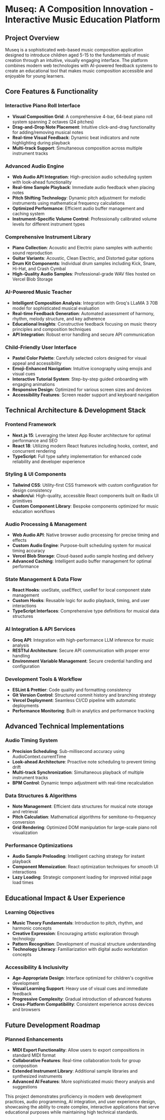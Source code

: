 # Museq: A Composition Innovation - Interactive Music Education Platform

## Project Overview

Museq is a sophisticated web-based music composition application designed to introduce children aged 5-15 to the fundamentals of music creation through an intuitive, visually engaging interface. The platform combines modern web technologies with AI-powered feedback systems to create an educational tool that makes music composition accessible and enjoyable for young learners.

## Core Features & Functionality

### Interactive Piano Roll Interface

- **Visual Composition Grid**: A comprehensive 4-bar, 64-beat piano roll system spanning 2 octaves (24 pitches)
- **Drag-and-Drop Note Placement**: Intuitive click-and-drag functionality for adding/removing musical notes
- **Real-time Visual Feedback**: Dynamic beat indicators and note highlighting during playback
- **Multi-track Support**: Simultaneous composition across multiple instrument tracks


### Advanced Audio Engine

- **Web Audio API Integration**: High-precision audio scheduling system with look-ahead functionality
- **Real-time Sample Playback**: Immediate audio feedback when placing notes
- **Pitch Shifting Technology**: Dynamic pitch adjustment for melodic instruments using mathematical frequency calculations
- **Optimized Performance**: Efficient audio buffer management and caching system
- **Instrument-Specific Volume Control**: Professionally calibrated volume levels for different instrument types


### Comprehensive Instrument Library

- **Piano Collection**: Acoustic and Electric piano samples with authentic sound reproduction
- **Guitar Variants**: Acoustic, Clean Electric, and Distorted guitar options
- **Drum Kit Components**: Individual drum samples including Kick, Snare, Hi-Hat, and Crash Cymbal
- **High-Quality Audio Samples**: Professional-grade WAV files hosted on Vercel Blob Storage


### AI-Powered Music Teacher

- **Intelligent Composition Analysis**: Integration with Groq's LLaMA 3 70B model for sophisticated musical evaluation
- **Real-time Feedback Generation**: Automated assessment of harmony, rhythm, melody structure, and key adherence
- **Educational Insights**: Constructive feedback focusing on music theory principles and composition techniques
- **API Integration**: Robust error handling and secure API communication


### Child-Friendly User Interface

- **Pastel Color Palette**: Carefully selected colors designed for visual appeal and accessibility
- **Emoji-Enhanced Navigation**: Intuitive iconography using emojis and visual cues
- **Interactive Tutorial System**: Step-by-step guided onboarding with engaging animations
- **Responsive Design**: Optimized for various screen sizes and devices
- **Accessibility Features**: Screen reader support and keyboard navigation


## Technical Architecture & Development Stack

### Frontend Framework

- **Next.js 15**: Leveraging the latest App Router architecture for optimal performance and SEO
- **React 18**: Utilizing modern React features including hooks, context, and concurrent rendering
- **TypeScript**: Full type safety implementation for enhanced code reliability and developer experience


### Styling & UI Components

- **Tailwind CSS**: Utility-first CSS framework with custom configuration for design consistency
- **shadcn/ui**: High-quality, accessible React components built on Radix UI primitives
- **Custom Component Library**: Bespoke components optimized for music education workflows


### Audio Processing & Management

- **Web Audio API**: Native browser audio processing for precise timing and effects
- **Custom Audio Engine**: Purpose-built scheduling system for musical timing accuracy
- **Vercel Blob Storage**: Cloud-based audio sample hosting and delivery
- **Advanced Caching**: Intelligent audio buffer management for optimal performance


### State Management & Data Flow

- **React Hooks**: useState, useEffect, useRef for local component state management
- **Custom Hooks**: Reusable logic for audio playback, timing, and user interactions
- **TypeScript Interfaces**: Comprehensive type definitions for musical data structures


### AI Integration & API Services

- **Groq API**: Integration with high-performance LLM inference for music analysis
- **RESTful Architecture**: Secure API communication with proper error handling
- **Environment Variable Management**: Secure credential handling and configuration


### Development Tools & Workflow

- **ESLint & Prettier**: Code quality and formatting consistency
- **Git Version Control**: Structured commit history and branching strategy
- **Vercel Deployment**: Seamless CI/CD pipeline with automatic deployments
- **Performance Monitoring**: Built-in analytics and performance tracking


## Advanced Technical Implementations

### Audio Timing System

- **Precision Scheduling**: Sub-millisecond accuracy using AudioContext.currentTime
- **Look-ahead Architecture**: Proactive note scheduling to prevent timing drift
- **Multi-track Synchronization**: Simultaneous playback of multiple instrument tracks
- **BPM Control**: Dynamic tempo adjustment with real-time recalculation


### Data Structures & Algorithms

- **Note Management**: Efficient data structures for musical note storage and retrieval
- **Pitch Calculation**: Mathematical algorithms for semitone-to-frequency conversion
- **Grid Rendering**: Optimized DOM manipulation for large-scale piano roll visualization


### Performance Optimizations

- **Audio Sample Preloading**: Intelligent caching strategy for instant playback
- **Component Memoization**: React optimization techniques for smooth UI interactions
- **Lazy Loading**: Strategic component loading for improved initial page load times


## Educational Impact & User Experience

### Learning Objectives

- **Music Theory Fundamentals**: Introduction to pitch, rhythm, and harmonic concepts
- **Creative Expression**: Encouraging artistic exploration through technology
- **Pattern Recognition**: Development of musical structure understanding
- **Technology Literacy**: Familiarization with digital audio workstation concepts


### Accessibility & Inclusivity

- **Age-Appropriate Design**: Interface optimized for children's cognitive development
- **Visual Learning Support**: Heavy use of visual cues and immediate feedback
- **Progressive Complexity**: Gradual introduction of advanced features
- **Cross-Platform Compatibility**: Consistent experience across devices and browsers


## Future Development Roadmap

### Planned Enhancements

- **MIDI Export Functionality**: Allow users to export compositions in standard MIDI format
- **Collaborative Features**: Real-time collaboration tools for group composition
- **Extended Instrument Library**: Additional sample libraries and synthesized instruments
- **Advanced AI Features**: More sophisticated music theory analysis and suggestions


This project demonstrates proficiency in modern web development practices, audio programming, AI integration, and user experience design, showcasing the ability to create complex, interactive applications that serve educational purposes while maintaining high technical standards.
